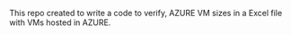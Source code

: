 This repo created to write a code to verify, AZURE VM sizes in a Excel file with VMs hosted in AZURE.
